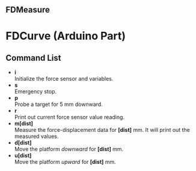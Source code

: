 FDMeasure
---------

# FDCurve (Arduino Part)
## Command List
* **i** <br /> Initialize the force sensor and variables.
* **s** <br /> Emergency stop.
* **p** <br /> Probe a target for 5 mm downward.
* **r** <br /> Print out current force sensor value reading.
* **m[dist]** <br /> Measure the force-displacement data for **[dist]** mm. It will print out the measured values.
* **d[dist]** <br /> Move the platform *downward* for **[dist]** mm.
* **u[dist]** <br /> Move the platform *upward* for **[dist]** mm.